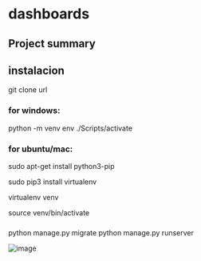 # dashboards

## Project summary


## instalacion 

git clone url

### for windows:
python -m venv env
./Scripts/activate

### for ubuntu/mac:

sudo apt-get install python3-pip

sudo pip3 install virtualenv 

virtualenv venv 

source venv/bin/activate

### 
python manage.py migrate
python manage.py runserver

![image](https://user-images.githubusercontent.com/31476977/116016619-8e7bce80-a613-11eb-998f-c4bc04908812.png)
